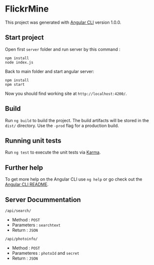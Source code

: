 # FlickrMine

This project was generated with [Angular CLI](https://github.com/angular/angular-cli) version 1.0.0.

## Start project

Open first `server` folder and run server by this command :

    npm install
    node index.js

Back to main folder and start angular server:

    npm install
    npm start

Now you should find working site at `http://localhost:4200/`. 

## Build

Run `ng build` to build the project. The build artifacts will be stored in the `dist/` directory. Use the `-prod` flag for a production build.

## Running unit tests

Run `ng test` to execute the unit tests via [Karma](https://karma-runner.github.io).

## Further help

To get more help on the Angular CLI use `ng help` or go check out the [Angular CLI README](https://github.com/angular/angular-cli/blob/master/README.md).

## Server Docummentation

`/api/search/` 
 -  Method : `POST`
 -  Parameters : `searchtext`
 -  Return : `JSON`

`/api/photoinfo/`
 - Method : `POST`
 - Parameteres : `photoId` and `secret`
 - Return : `JSON` 
 